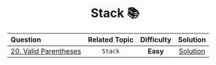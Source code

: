 <div align ="center">
  
# Stack 📚
  
  |Question| Related Topic | Difficulty |Solution |
  |:-------- | :-----------: | :--------: | :-----: |
  |[20. Valid Parentheses](https://leetcode.com/problems/valid-parentheses/)|`Stack`|**Easy**|[Solution](../Stack/0020.Valid_Parentheses.cpp)|
